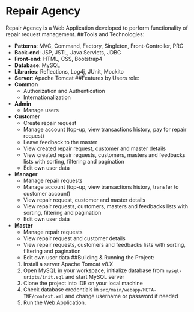 # Repair Agency 
Repair Agency is a Web Application developed to perform functionality of repair request management.
##Tools and Technologies:
* **Patterns**: MVC, Command, Factory, Singleton, Front-Controller, PRG
* **Back-end**: JSP, JSTL, Java Servlets, JDBC
* **Front-end**: HTML, CSS, Bootstrap4
* **Database**: MySQL
* **Libraries**: Reflections, Log4j, JUnit, Mockito
* **Server**: Apache Tomcat
##Features by Users role:
* **Common** 
  * Authorization and Authentication
  * Internationalization
* **Admin** 
  * Manage users
* **Customer** 
  * Create repair request
  * Manage account (top-up, view transactions history, pay for repair request)
  * Leave feedback to the master
  * View created repair request, customer and master details
  * View created repair requests, customers, masters and feedbacks lists with sorting, filtering and pagination
  * Edit own user data
* **Manager**
  * Manage repair requests
  * Manage account (top-up, view transactions history, transfer to customer account)
  * View repair request, customer and master details
  * View repair requests, customers, masters and feedbacks lists with sorting, filtering and pagination
  * Edit own user data
* **Master**
  * Manage repair requests
  * View repair request and customer details
  * View repair requests, customers and feedbacks lists with sorting, filtering and pagination
  * Edit own user data
##Building & Running the Project:
  1. Install a server Apache Tomcat v8.X
  2. Open MySQL in your workspace, initialize database from `mysql-sripts/init.sql` and start MySQL server
  3. Clone the project into IDE on your local machine
  4. Check database credentials in `src/main/webapp/META-INF/context.xml` and change username or password if needed
  5. Run the Web Application.